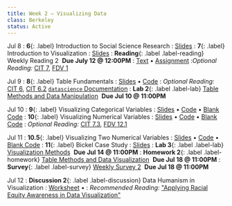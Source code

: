 ```yaml
---
title: Week 2 — Visualizing Data
class: Berkeley
status: Active
---
```


Jul 8
: **6**{: .label} Introduction to Social Science Research
  : [Slides](https://docs.google.com/presentation/d/1-tjwBPnlf4WbCu5WOXQfaE8qNNwBUQm7VKHh1oyRNnI/edit?usp=sharing) 
: **7**{: .label} Introduction to Visualization
  : [Slides](https://docs.google.com/presentation/d/1b9u67ioGRpVOI8UUbVO9b3BFALsXDw5vo2dzIhvHDTI/edit?usp=sharing)
: **Reading**{: .label .label-reading} Weekly Reading 2 &nbsp;**Due July 12 @ 12:00PM**
  : [Text](https://data-feminism.mitpress.mit.edu/pub/2wu7aft8/release/3) &#8226; [Assignment](https://docs.google.com/document/d/1b4mfcolUVPYY1ukvheEwd6zfppBa5p0Diqfw2WnRyfY/edit?usp=sharing)
:*Optional Reading:* [CIT 7](https://inferentialthinking.com/chapters/07/Visualization.html), [FDV 1](https://clauswilke.com/dataviz/introduction.html)

Jul 9
: **8**{: .label} Table Fundamentals 
  : [Slides](https://docs.google.com/presentation/d/1K7aKBqMY4Rhj2ULYhw6EPYbPa6H5hupDbATgK75_08E/edit?usp=sharing) &#8226; [Code](https://datahub.berkeley.edu/hub/user-redirect/git-pull?repo=https%3A%2F%2Fgithub.com%2Fdata-6-berkeley%2Fmaterials-su24&urlpath=tree%2Fmaterials-su24%2Flectures%2Flec08%2Flec08-su24.ipynb&branch=main)
: *Optional Reading:* [CIT 6](https://inferentialthinking.com/chapters/06/Tables.html), [CIT 6.2](https://inferentialthinking.com/chapters/06/2/Selecting_Rows.html) [`datascience` Documentation](http://data8.org/datascience/tutorial.html#creating-a-table)
: **Lab 2**{: .label .label-lab} [Table Methods and Data Manipulation](https://datahub.berkeley.edu/hub/user-redirect/git-pull?repo=https%3A%2F%2Fgithub.com%2Fdata-6-berkeley%2Fmaterials-su24&urlpath=tree%2Fmaterials-su24%2Flab%2Flab02%2Flab02.ipynb&branch=main) &nbsp;**Due Jul 10 @ 11:00PM** 

Jul 10
: **9**{: .label} Visualizing Categorical Variables
  : [Slides](https://docs.google.com/presentation/d/1ahoM9eT_kL_oRMAZD6rbaKx8y6kyyahRh-v0j-gPfXs/edit?usp=sharing) &#8226; [Code](https://datahub.berkeley.edu/hub/user-redirect/git-pull?repo=https%3A%2F%2Fgithub.com%2Fdata-6-berkeley%2Fmaterials-su24&urlpath=tree%2Fmaterials-su24%2Flectures%2Flec09%2Flec09.ipynb&branch=main) &#8226; [Blank Code](https://datahub.berkeley.edu/hub/user-redirect/git-pull?repo=https%3A%2F%2Fgithub.com%2Fdata-6-berkeley%2Fmaterials-su24&urlpath=tree%2Fmaterials-su24%2Flectures%2Flec09%2Flec09-blank.ipynb&branch=main)
: **10**{: .label} Visualizing Numerical Variables
  : [Slides](https://docs.google.com/presentation/d/1cYg5r8Q5jm8vfXMLGviU4yOO--0Zb1NA2LG98htpS58/edit?usp=sharing) &#8226; [Code](https://datahub.berkeley.edu/hub/user-redirect/git-pull?repo=https%3A%2F%2Fgithub.com%2Fdata-6-berkeley%2Fmaterials-su24&urlpath=tree%2Fmaterials-su24%2Flectures%2Flec10%2Flec09.ipynb&branch=main) &#8226; [Blank Code](https://datahub.berkeley.edu/hub/user-redirect/git-pull?repo=https%3A%2F%2Fgithub.com%2Fdata-6-berkeley%2Fmaterials-su24&urlpath=tree%2Fmaterials-su24%2Flectures%2Flec10%2Flec09-blank.ipynb&branch=main)
: *Optional Reading:* [CIT 7.3](https://inferentialthinking.com/chapters/07/3/Overlaid_Graphs.html), [FDV 12.1](https://clauswilke.com/dataviz/visualizing-associations.html#associations-scatterplots)

Jul 11
: **10.5**{: .label} Visualizing Two Numerical Variables
  : [Slides](https://docs.google.com/presentation/d/1IEUFl5ryGANSDB809Oqi6-ZQft4sIUbT97ljTgzK5dU/edit?usp=sharing) &#8226; [Code](https://datahub.berkeley.edu/hub/user-redirect/git-pull?repo=https%3A%2F%2Fgithub.com%2Fdata-6-berkeley%2Fmaterials-su24&urlpath=tree%2Fmaterials-su24%2Flectures%2Flec10%2Flec10.ipynb&branch=main) &#8226; [Blank Code](https://datahub.berkeley.edu/hub/user-redirect/git-pull?repo=https%3A%2F%2Fgithub.com%2Fdata-6-berkeley%2Fmaterials-su24&urlpath=tree%2Fmaterials-su24%2Flectures%2Flec10%2Flec10-blank.ipynb&branch=main)
: **11**{: .label} Bickel Case Study
  : [Slides](https://docs.google.com/presentation/d/1NWqEL6mpQ8oL-wVBzON5uYC2taKCkOzZZCjkR3bysxw/edit?usp=sharing)
: **Lab 3**{: .label .label-lab} [Visualization Methods](https://datahub.berkeley.edu/hub/user-redirect/git-pull?repo=https%3A%2F%2Fgithub.com%2Fdata-6-berkeley%2Fmaterials-su24&urlpath=tree%2Fmaterials-su24%2F%2Flab%2Flab03%2Flab03.ipynb&branch=main) &nbsp;**Due Jul 14 @ 11:00PM** 
: **Homework 2**{: .label .label-homework} [Table Methods and Data Visualization](https://datahub.berkeley.edu/hub/user-redirect/git-pull?repo=https%3A%2F%2Fgithub.com%2Fdata-6-berkeley%2Fmaterials-su24&urlpath=tree%2Fmaterials-su24%2Fhw%2Fhw02%2Fhw02.ipynb&branch=main) &nbsp;**Due Jul 18 @ 11:00PM** 
: **Survey**{: .label .label-survey} [Weekly Survey 2](https://forms.gle/k8zujDHhn4QubUuU9) &nbsp;**Due Jul 18 @ 11:00PM**


Jul 12
: **Discussion 2**{: .label .label-discussion} Data Humanism in Visualization
  : [Worksheet](https://data6.org/su24/assignments/disc02.pdf) &#8226; <!--[Solutions](./assignments/disc02-sols.pdf) -->
: *Recommended Reading:* ["Applying Racial Equity Awareness in Data Visualization"](https://data6.org/su22/assignments/RacialEquityinDataViz.pdf)
